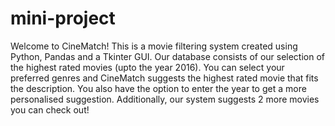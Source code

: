 # mini-project

Welcome to CineMatch! 
This is a movie filtering system created using Python, Pandas and a Tkinter GUI. Our database consists of our selection of the highest rated movies (upto the year 2016).
You can select your preferred genres and CineMatch suggests the highest rated movie that fits the description. You also have the option to enter the year to get a more personalised suggestion. Additionally, our system suggests 2 more movies you can check out!

